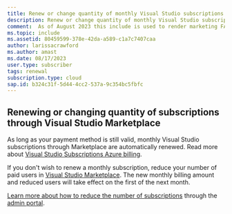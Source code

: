 ```yaml
---
title: Renew or change quantity of monthly Visual Studio subscriptions purchased from marketplace.visualstudio.com
description: Renew or change quantity of monthly Visual Studio subscriptions purchased from marketplace.visualstudio.com.
comment:  As of August 2023 this include is used to render marketing FAQ content for VS Subscriptions in the following portals - VSCom, Manage, and My portals. It was not used for learn.microsoft.com content at that time.  SMEs are Evan Windom and Larissa Crawford of Red Door Collaborative and Sharvari Dighe.
ms.topic: include
ms.assetid: 80459599-378e-42da-a589-c1a7c7407caa
author: larissacrawford
ms.author: amast
ms.date: 08/17/2023
user.type: subscriber
tags: renewal
subscription.type: cloud
sap.id: b324c31f-5d44-4cc2-537a-9c354bc5fbfc
---
```


## Renewing or changing quantity of subscriptions through Visual Studio Marketplace 

As long as your payment method is still valid, monthly Visual Studio subscriptions through Marketplace are automatically renewed. Read more about [Visual Studio Subscriptions Azure billing](https://learn.microsoft.com/visualstudio/subscriptions/vscloud-billing-faq). 

If you don't wish to renew a monthly subscription, reduce your number of paid users in [Visual Studio Marketplace](https://marketplace.visualstudio.com/subscriptions). The new monthly billing amount and reduced users will take effect on the first of the next month. 

[Learn more about how to reduce the number of subscriptions](https://learn.microsoft.com/visualstudio/subscriptions/vscloud-overview#manage-subscriptions) through the [admin portal](https://manage.visualstudio.com).